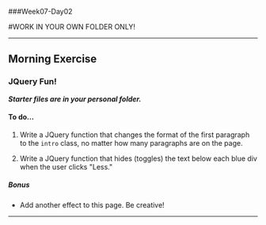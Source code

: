 
###Week07-Day02

#WORK IN YOUR OWN FOLDER ONLY!

---

## Morning Exercise

### JQuery Fun!


***Starter files are in your personal folder.***


#### To do...

1. Write a JQuery function that changes the format of the first paragraph to the `intro` class, no matter how many paragraphs are on the page.

2. Write a JQuery function that hides (toggles) the text below each blue div when the user clicks "Less."


##### Bonus

- Add another effect to this page.  Be creative!



---
